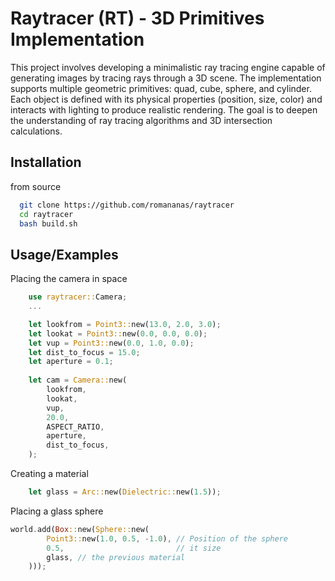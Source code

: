 
# Raytracer (RT) - 3D Primitives Implementation

This project involves developing a minimalistic ray tracing engine capable of generating images by tracing rays through a 3D scene. The implementation supports multiple geometric primitives: quad, cube, sphere, and cylinder. Each object is defined with its physical properties (position, size, color) and interacts with lighting to produce realistic rendering. The goal is to deepen the understanding of ray tracing algorithms and 3D intersection calculations.
## Installation

from source
```bash
  git clone https://github.com/romananas/raytracer
  cd raytracer
  bash build.sh
```
    
## Usage/Examples

Placing the camera in space
```rust
    use raytracer::Camera;
    ...

    let lookfrom = Point3::new(13.0, 2.0, 3.0);
    let lookat = Point3::new(0.0, 0.0, 0.0);
    let vup = Point3::new(0.0, 1.0, 0.0);
    let dist_to_focus = 15.0;
    let aperture = 0.1;
 
    let cam = Camera::new(
        lookfrom,
        lookat,
        vup,
        20.0,
        ASPECT_RATIO,
        aperture,
        dist_to_focus,
    );
```

Creating a material
```rust
    let glass = Arc::new(Dielectric::new(1.5));
```

Placing a glass sphere
```rust
world.add(Box::new(Sphere::new(
        Point3::new(1.0, 0.5, -1.0), // Position of the sphere
        0.5,                         // it size
        glass, // the previous material
    )));
```
